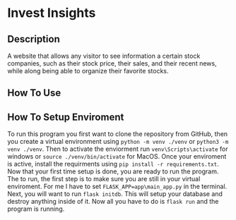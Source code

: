 # Invest Insights

## Description
A website that allows any visitor to see information a certain stock companies, such as their stock price, their sales, and their recent news, while along being able to organize their favorite stocks.

## How To Use


## How To Setup Enviroment
To run this program you first want to clone the repository from GitHub, then you create a virtual environment using `python -m venv ./venv` or `python3 -m venv ./venv`. Then to activate the enviorment run `venv\Scripts\activate` for windows or `source ./venv/bin/activate` for MacOS. Once your enviroment is active, install the requirments using `pip install -r requirements.txt`. Now that your first time setup is done, you are ready to run the program. The to run, the first step is to make sure you are still in your virtual enviroment. For me I have to set `FLASK_APP=app\main_app.py` in the terminal. Next, you will want to run `flask initdb`. This will setup your database and destroy anything inside of it. Now all you have to do is `flask run` and the program is running.
